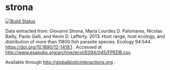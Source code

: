 # strona
[![Build Status](https://travis-ci.com/globalbioticinteractions/strona.svg?branch=master)](https://travis-ci.com/globalbioticinteractions/strona)

Data extracted from: Giovanni Strona, Maria Lourdes D. Palomares, Nicolas Bailly, Paolo Galli, and Kevin D. Lafferty. 2013. Host range, host ecology, and distribution of more than 11800 fish parasite species. Ecology 94:544. https://doi.org/10.1890/12-1419.1 . Accessed at <http://www.esapubs.org/archive/ecol/E094/045/FPEDB.csv>.

Available through http://globalbioticinteractions.org .
